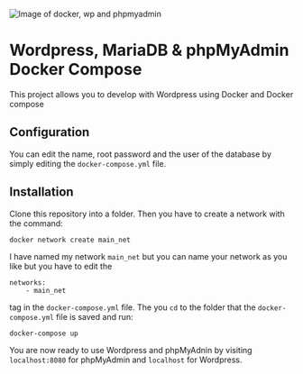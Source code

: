 ![Image of docker, wp and phpmyadmin](https://i.imgur.com/kjOuf9a.jpg)
# Wordpress, MariaDB & phpMyAdmin Docker Compose
This project allows you to develop with Wordpress using Docker and Docker compose

## Configuration
You can edit the name, root password and the user of the database by simply editing the `docker-compose.yml` file.

## Installation
Clone this repository into a folder. Then you have to create a network with the command:
```
docker network create main_net
```
I have named my network `main_net` but you can name your network as you like but you have to edit the
```
networks: 
    - main_net
```
tag in the `docker-compose.yml` file.
The you `cd` to the folder that the `docker-compose.yml` file is saved and run:
```
docker-compose up
```
You are now ready to use Wordpress and phpMyAdnin by visiting `localhost:8080` for phpMyAdmin and `localhost` for Wordpress.

